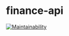 # finance-api

[![Maintainability](https://api.codeclimate.com/v1/badges/3fdd15248208f116fd8a/maintainability)](https://codeclimate.com/github/gabrieltanchen/finance-api/maintainability)
